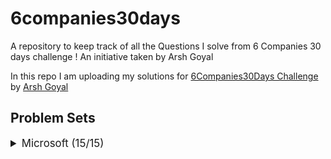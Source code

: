 # 6companies30days
 A repository to keep track of all the Questions I solve from 6 Companies 30 days challenge !
 An initiative taken by Arsh Goyal
 

In this repo I am uploading my solutions for [6Companies30Days Challenge](https://www.youtube.com/watch?v=8ESo_bXhRC4) by [Arsh Goyal](https://www.linkedin.com/in/arshgoyal/)

## Problem Sets

<details>
<summary style="font-size: 1.2em">Microsoft (15/15)</summary>

Sr  | [Problems](./goldman-sachs/README.md)                                                                                     | TryIt                                                                                                                                     | Status
----|---------------------------------------------------------------------------------------------------------------------------|-------------------------------------------------------------------------------------------------------------------------------------------|---------
1   | [Evaluate Reverse Polish Notation](./goldman-sachs/print-anagrams-together.md)                                                     | [![Problem Link](./assets/gfg.svg)](https://leetcode.com/problems/evaluate-reverse-polish-notation/)                              | ✅
2   | [Combination Sum III](./goldman-sachs/overlapping-rectangles1924.md)                                                   | [![Problem Link]()](https://leetcode.com/problems/combination-sum-iii/)                            | 
3   | [Bulls and Cows](./goldman-sachs/count-the-subarrays-having-product-less-than-k1708.md)   | [![Problem Link]()](https://leetcode.com/problems/bulls-and-cows/)    | 

</details>


